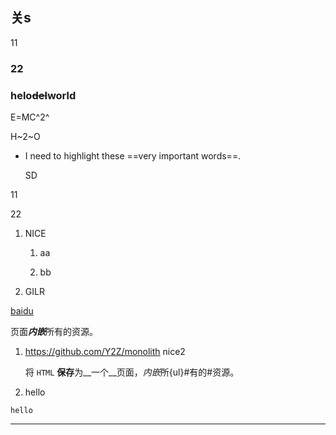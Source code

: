 ## 关s

11

### 22





### helo~~del~~world

E=MC^2^

H~2~O
* I need to highlight these ==very important words==.

  SD

11

22

1. NICE
   1. aa

   2. bb

2. GILR


[baidu](https://baidu.com)

页面***内嵌***所有的资源。

1. https://github.com/Y2Z/monolith
    nice2

    将 `HTML` **保存**为__一个__页面，*内嵌*所{ul}#有的#资源。

2. hello

```
hello
```

---